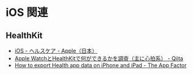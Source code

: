 # iOS 関連

## HealthKit

- [iOS - ヘルスケア - Apple（日本）](https://www.apple.com/jp/ios/health/)
- [Apple WatchとHealthKitで何ができるかを調査（主に心拍系） - Qiita](https://qiita.com/yusuga/items/dcb6eab181dc1a009c23)
- [How to export Health app data on iPhone and iPad - The App Factor](https://theappfactor.com/how-to-export-health-app-data-iphone-ipad/)
